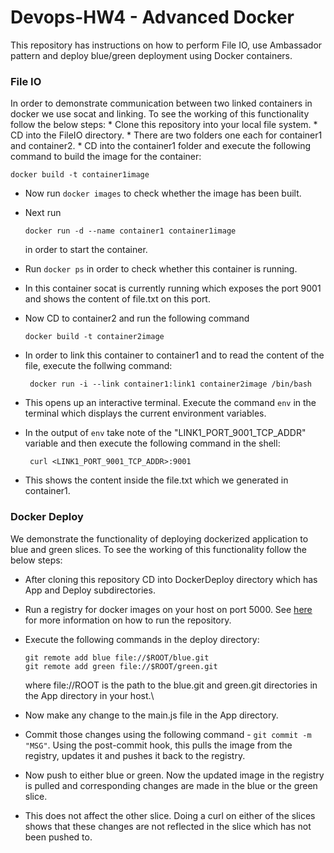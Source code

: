 # Devops-HW4 - Advanced Docker

This repository has instructions on how to perform File IO, use Ambassador pattern and deploy blue/green deployment using Docker containers. 

<h3>File IO</h3>
In order to demonstrate communication between two linked containers in docker we use socat and linking. 
To see the working of this functionality follow the below steps:
* Clone this repository into your local file system.
* CD into the FileIO directory. 
* There are two folders one each for container1 and container2. 
* CD into the container1 folder and execute the following command to build the image for the container:</br>

  ```docker build -t container1image ```</br>
  
* Now run ``` docker images ``` to check whether the image has been built.
* Next run</br>

  ``` docker run -d --name container1 container1image ``` </br>
 
  in order to start the container. 
* Run ``` docker ps ``` in order to check whether this container is running. 
* In this container socat is currently running which exposes the port 9001 and shows the content of file.txt on this port.
* Now CD to container2 and run the following command </br>

  ``` docker build -t container2image ```</br>
  
* In order to link this container to container1 and to read the content of the file, execute the follwing command: </br>

  ``` docker run -i --link container1:link1 container2image /bin/bash```</br>
  
* This opens up an interactive terminal. Execute the command ```env``` in the terminal which displays the current environment variables.
* In the output of ```env``` take note of the "LINK1_PORT_9001_TCP_ADDR" variable and then execute the following command in the shell: </br>

  ``` curl <LINK1_PORT_9001_TCP_ADDR>:9001```
* This shows the content inside the file.txt which we generated in container1.

<h3>Docker Deploy</h3>

We demonstrate the functionality of deploying dockerized application to blue and green slices. To see the working of this functionality follow the below steps:

* After cloning this repository CD into DockerDeploy directory which has App and Deploy subdirectories.
* Run a registry for docker images on your host on port 5000. See [here](https://docs.docker.com/registry/deploying/) for more information on how to run the repository.
* Execute the following commands in the deploy directory: </br>

  ```git remote add blue file://$ROOT/blue.git```</br>
  ```git remote add green file://$ROOT/green.git```</br>
  
  where file://ROOT is the path to the blue.git and green.git directories in the App directory in your host.\
  
* Now make any change to the main.js file in the App directory. 
* Commit those changes using the following command - ``` git commit -m "MSG" ```. Using the post-commit hook, this pulls the image from the registry, updates it and pushes it back to the registry.
* Now push to either blue or green. Now the updated image in the registry is pulled and corresponding changes are made in the blue or the green slice. 
* This does not affect the other slice. Doing a curl on either of the slices shows that these changes are not reflected in the slice which has not been pushed to.
